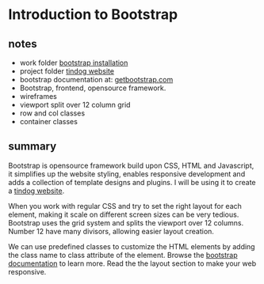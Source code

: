 # Introduction to Bootstrap

## notes

- work folder [bootstrap installation](../bootstrap%20installation/)
- project folder [tindog website](../tindog%20website/)
- bootstrap documentation at: [getbootstrap.com](https://getbootstrap.com/)
- Bootstrap, frontend, opensource framework.
- wireframes
- viewport split over 12 column grid
- row and col classes
- container classes

## summary

Bootstrap is opensource framework build upon CSS, HTML and Javascript, it simplifies up the website styling, enables responsive development and adds a collection of template designs and plugins. I will be using it to create a [tindog website](../tindog%20website/).

When you work with regular CSS and try to set the right layout for each element, making it scale on different screen sizes can be very tedious. Bootstrap uses the grid system and splits the viewport over 12 columns. Number 12 have many divisors, allowing easier layout creation.

We can use predefined classes to customize the HTML elements by adding the class name to class attribute of the element. Browse the [bootstrap documentation](https://getbootstrap.com/) to learn more. Read the the layout section to make your web responsive.

